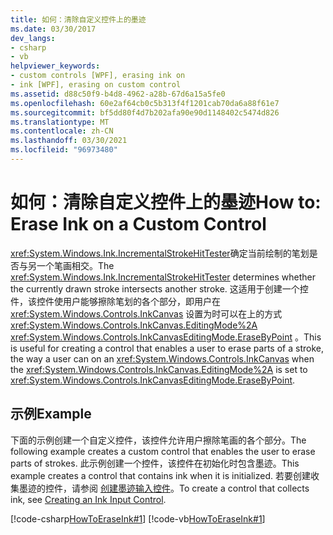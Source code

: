 ```yaml
---
title: 如何：清除自定义控件上的墨迹
ms.date: 03/30/2017
dev_langs:
- csharp
- vb
helpviewer_keywords:
- custom controls [WPF], erasing ink on
- ink [WPF], erasing on custom control
ms.assetid: d88c50f9-b4d8-4962-a28b-67d6a15a5fe0
ms.openlocfilehash: 60e2af64cb0c5b313f4f1201cab70da6a88f61e7
ms.sourcegitcommit: bf5dd80f4d7b202afa90e90d1148402c5474d826
ms.translationtype: MT
ms.contentlocale: zh-CN
ms.lasthandoff: 03/30/2021
ms.locfileid: "96973480"
---
```

# <a name="how-to-erase-ink-on-a-custom-control"></a><span data-ttu-id="31955-102">如何：清除自定义控件上的墨迹</span><span class="sxs-lookup"><span data-stu-id="31955-102">How to: Erase Ink on a Custom Control</span></span>
<span data-ttu-id="31955-103"><xref:System.Windows.Ink.IncrementalStrokeHitTester>确定当前绘制的笔划是否与另一个笔画相交。</span><span class="sxs-lookup"><span data-stu-id="31955-103">The <xref:System.Windows.Ink.IncrementalStrokeHitTester> determines whether the currently drawn stroke intersects another stroke.</span></span>  <span data-ttu-id="31955-104">这适用于创建一个控件，该控件使用户能够擦除笔划的各个部分，即用户在 <xref:System.Windows.Controls.InkCanvas> 设置为时可以在上的方式 <xref:System.Windows.Controls.InkCanvas.EditingMode%2A> <xref:System.Windows.Controls.InkCanvasEditingMode.EraseByPoint> 。</span><span class="sxs-lookup"><span data-stu-id="31955-104">This is useful for creating a control that enables a user to erase parts of a stroke, the way a user can on an <xref:System.Windows.Controls.InkCanvas> when the <xref:System.Windows.Controls.InkCanvas.EditingMode%2A> is set to <xref:System.Windows.Controls.InkCanvasEditingMode.EraseByPoint>.</span></span>  
  
## <a name="example"></a><span data-ttu-id="31955-105">示例</span><span class="sxs-lookup"><span data-stu-id="31955-105">Example</span></span>  
 <span data-ttu-id="31955-106">下面的示例创建一个自定义控件，该控件允许用户擦除笔画的各个部分。</span><span class="sxs-lookup"><span data-stu-id="31955-106">The following example creates a custom control that enables the user to erase parts of strokes.</span></span>  <span data-ttu-id="31955-107">此示例创建一个控件，该控件在初始化时包含墨迹。</span><span class="sxs-lookup"><span data-stu-id="31955-107">This example creates a control that contains ink when it is initialized.</span></span>  <span data-ttu-id="31955-108">若要创建收集墨迹的控件，请参阅 [创建墨迹输入控件](creating-an-ink-input-control.md)。</span><span class="sxs-lookup"><span data-stu-id="31955-108">To create a control that collects ink, see [Creating an Ink Input Control](creating-an-ink-input-control.md).</span></span>  
  
 [!code-csharp[HowToEraseInk#1](~/samples/snippets/csharp/VS_Snippets_Wpf/HowToEraseInk/CSharp/InkEraser.cs#1)]
 [!code-vb[HowToEraseInk#1](~/samples/snippets/visualbasic/VS_Snippets_Wpf/HowToEraseInk/VisualBasic/InkEraser.vb#1)]
